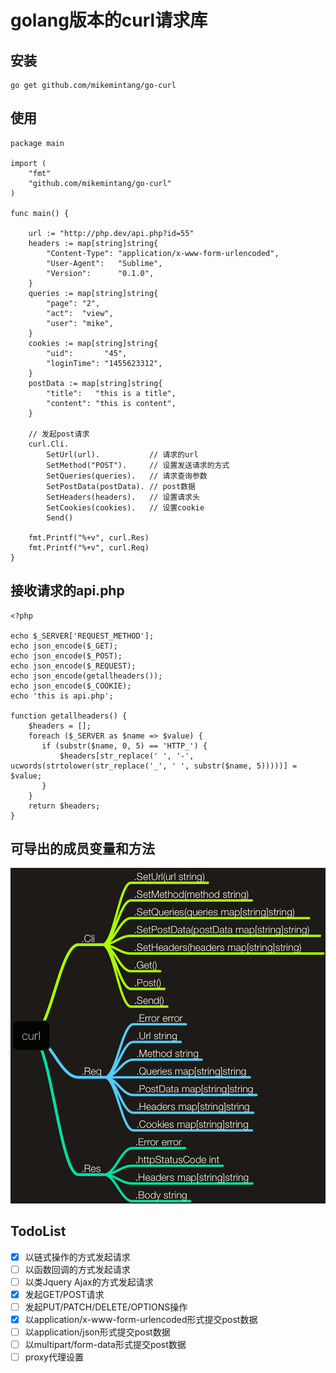 # golang版本的curl请求库


## 安装

```
go get github.com/mikemintang/go-curl
```
  
## 使用

```
package main

import (
    "fmt"
    "github.com/mikemintang/go-curl"
)

func main() {

    url := "http://php.dev/api.php?id=55"
    headers := map[string]string{
        "Content-Type": "application/x-www-form-urlencoded",
        "User-Agent":   "Sublime",
        "Version":      "0.1.0",
    }
    queries := map[string]string{
        "page": "2",
        "act":  "view",
        "user": "mike",
    }
    cookies := map[string]string{
        "uid":       "45",
        "loginTime": "1455623312",
    }
    postData := map[string]string{
        "title":   "this is a title",
        "content": "this is content",
    }

    // 发起post请求
    curl.Cli.
        SetUrl(url).           // 请求的url
        SetMethod("POST").     // 设置发送请求的方式
        SetQueries(queries).   // 请求查询参数
        SetPostData(postData). // post数据
        SetHeaders(headers).   // 设置请求头
        SetCookies(cookies).   // 设置cookie
        Send()

    fmt.Printf("%+v", curl.Res)
    fmt.Printf("%+v", curl.Req)
}

```


## 接收请求的api.php
```
<?php  

echo $_SERVER['REQUEST_METHOD'];
echo json_encode($_GET);
echo json_encode($_POST);
echo json_encode($_REQUEST);
echo json_encode(getallheaders());
echo json_encode($_COOKIE);
echo 'this is api.php';

function getallheaders() { 
    $headers = []; 
    foreach ($_SERVER as $name => $value) { 
       if (substr($name, 0, 5) == 'HTTP_') { 
           $headers[str_replace(' ', '-', ucwords(strtolower(str_replace('_', ' ', substr($name, 5)))))] = $value; 
       } 
    } 
    return $headers; 
} 
```

## 可导出的成员变量和方法
![](go-curl.png)

## TodoList

- [x] 以链式操作的方式发起请求
- [ ] 以函数回调的方式发起请求
- [ ] 以类Jquery Ajax的方式发起请求
- [x] 发起GET/POST请求
- [ ] 发起PUT/PATCH/DELETE/OPTIONS操作
- [x] 以application/x-www-form-urlencoded形式提交post数据
- [ ] 以application/json形式提交post数据
- [ ] 以multipart/form-data形式提交post数据
- [ ] proxy代理设置
